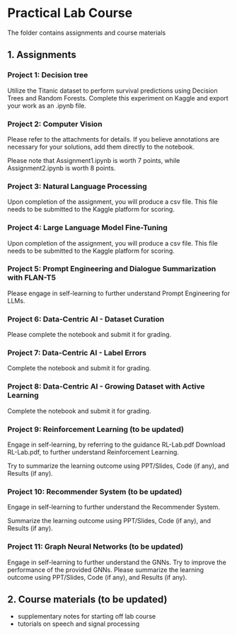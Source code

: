 # Practical Lab Course 
The folder contains assignments and course materials
## 1. Assignments

### Project 1: Decision tree

Utilize the Titanic dataset to perform survival predictions using Decision Trees and Random Forests.
Complete this experiment on Kaggle and export your work as an .ipynb file.

### Project 2: Computer Vision

Please refer to the attachments for details. 
If you believe annotations are necessary for your solutions, add them directly to the notebook.

Please note that Assignment1.ipynb is worth 7 points, while Assignment2.ipynb is worth 8 points.

### Project 3: Natural Language Processing

Upon completion of the assignment, you will produce a csv file. This file needs to be submitted to the Kaggle platform for scoring.

### Project 4: Large Language Model Fine-Tuning

Upon completion of the assignment, you will produce a csv file. This file needs to be submitted to the Kaggle platform for scoring.

### Project 5: Prompt Engineering and Dialogue Summarization with FLAN-T5

Please engage in self-learning to further understand Prompt Engineering for LLMs.

### Project 6: Data-Centric AI - Dataset Curation

Please complete the notebook and submit it for grading.

### Project 7: Data-Centric AI - Label Errors

Complete the notebook and submit it for grading.

### Project 8: Data-Centric AI - Growing Dataset with Active Learning

Complete the notebook and submit it for grading.

### Project 9: Reinforcement Learning (to be updated)
Engage in self-learning, by referring to the guidance RL-Lab.pdf Download RL-Lab.pdf, to further understand Reinforcement Learning.

Try to summarize the learning outcome using PPT/Slides, Code (if any), and Results (if any).

### Project 10: Recommender System (to be updated)
Engage in self-learning to further understand the Recommender System.

Summarize the learning outcome using PPT/Slides, Code (if any), and Results (if any).

### Project 11: Graph Neural Networks (to be updated)
Engage in self-learning to further understand the GNNs.
Try to improve the performance of the provided GNNs. Please summarize the learning outcome using PPT/Slides, Code (if any), and Results (if any).

## 2. Course materials (to be updated)
- supplementary notes for starting off lab course
- tutorials on speech and signal processing
